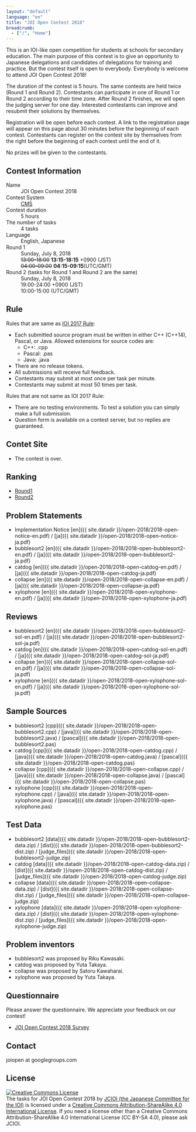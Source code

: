 ```yaml
---
layout: "default"
language: "en"
title: "JOI Open Contest 2018"
breadcrumb:
  - ["/", "Home"]
---
```


This is an IOI-like open competition for students at schools
for secondary education.
The main purpose of this contest is to give an opportunity to
Japanese delegations and candidates of delegations for training
and practice. But the contest itself is open to everybody.
Everybody is welcome to attend JOI Open Contest 2018!

The duration of the contest is 5 hours.
The same contests are held twice (Round 1 and Round 2).
Contestants can participate in one of Round 1 or Round 2 according to their
time zone. After Round 2 finishes, we will open the judging server
for one day. Interested contestants can improve and resubmit
their solutions by themselves.

Registration will be open before each contest.
A link to the registration page will appear on this page
about 30 minutes before the beginning of each contest.
Contestants can register on the contest site by themselves from
the right before the beginning of each contest until the end of it.


No prizes will be given to the contestants.

## Contest Information

<dl>
  <dt>Name</dt>
  <dd>JOI Open Contest 2018</dd>

  <dt>Contest System</dt>
  <dd>
  <a href="https://github.com/cms-dev/cms/">CMS</a>
  </dd>

  <dt>Contest duration</dt>
  <dd>5 hours</dd>

  <dt>The number of tasks</dt>
  <dd>4 tasks</dd>

  <dt>Language</dt>
  <dd>English, Japanese</dd>

  <dt>Round 1</dt>
  <dd>Sunday, July 8, 2018</dd>
  <dd><s>13:00-18:00</s> <strong>13:15-18:15</strong> +0900 (JST)</dd>
  <dd><s>04:00-09:00</s> <strong>04:15-09:15</strong>(UTC/GMT)</dd>

  <dt>Round 2 (tasks for Round 1 and Round 2 are the same)</dt>
  <dd>Sunday, July 8, 2018</dd>
  <dd>19:00-24:00 +0900 (JST)</dd>
  <dd>10:00-15:00 (UTC/GMT)</dd>
</dl>

## Rule

Rules that are same as [IOI 2017 Rule](http://ioi2017.org/contest/rules/):

- Each submitted source program must be written in either C++ (C++14), Pascal, or Java. Allowed extensions for source codes are:
  - C++: .cpp
  - Pascal: .pas
  - Java: .java
- There are no release tokens.
- All submissions will receive full feedback.
- Contestants may submit at most once per task per minute.
- Contestants may submit at most 50 times per task.

Rules that are not same as IOI 2017 Rule:

- There are no testing environments. To test a solution you can simply make a full submission.
- Question form is available on a contest server, but no replies are guaranteed.

## Contet Site

- The contest is over.

## Ranking

- [Round1](ranking-round1.html)
- [Round2](ranking-round2.html)

## Problem Statements

- Implementation Notice [en]({{ site.datadir }}/open-2018/2018-open-notice-en.pdf) / [ja]({{ site.datadir }}/open-2018/2018-open-notice-ja.pdf)
- bubblesort2 [en]({{ site.datadir }}/open-2018/2018-open-bubblesort2-en.pdf) / [ja]({{ site.datadir }}/open-2018/2018-open-bubblesort2-ja.pdf)
- catdog [en]({{ site.datadir }}/open-2018/2018-open-catdog-en.pdf) / [ja]({{ site.datadir }}/open-2018/2018-open-catdog-ja.pdf)
- collapse [en]({{ site.datadir }}/open-2018/2018-open-collapse-en.pdf) / [ja]({{ site.datadir }}/open-2018/2018-open-collapse-ja.pdf)
- xylophone [en]({{ site.datadir }}/open-2018/2018-open-xylophone-en.pdf) / [ja]({{ site.datadir }}/open-2018/2018-open-xylophone-ja.pdf)

## Reviews

- bubblesort2 [en]({{ site.datadir }}/open-2018/2018-open-bubblesort2-sol-en.pdf) / [ja]({{ site.datadir }}/open-2018/2018-open-bubblesort2-sol-ja.pdf)
- catdog [en]({{ site.datadir }}/open-2018/2018-open-catdog-sol-en.pdf) / [ja]({{ site.datadir }}/open-2018/2018-open-catdog-sol-ja.pdf)
- collapse [en]({{ site.datadir }}/open-2018/2018-open-collapse-sol-en.pdf) / [ja]({{ site.datadir }}/open-2018/2018-open-collapse-sol-ja.pdf)
- xylophone [en]({{ site.datadir }}/open-2018/2018-open-xylophone-sol-en.pdf) / [ja]({{ site.datadir }}/open-2018/2018-open-xylophone-sol-ja.pdf)

## Sample Sources

- bubblesort2 [cpp]({{ site.datadir }}/open-2018/2018-open-bubblesort2.cpp) / [java]({{ site.datadir }}/open-2018/2018-open-bubblesort2.java) / [pascal]({{ site.datadir }}/open-2018/2018-open-bubblesort2.pas)
- catdog [cpp]({{ site.datadir }}/open-2018/2018-open-catdog.cpp) / [java]({{ site.datadir }}/open-2018/2018-open-catdog.java) / [pascal]({{ site.datadir }}/open-2018/2018-open-catdog.pas)
- collapse [cpp]({{ site.datadir }}/open-2018/2018-open-collapse.cpp) / [java]({{ site.datadir }}/open-2018/2018-open-collapse.java) / [pascal]({{ site.datadir }}/open-2018/2018-open-collapse.pas)
- xylophone [cpp]({{ site.datadir }}/open-2018/2018-open-xylophone.cpp) / [java]({{ site.datadir }}/open-2018/2018-open-xylophone.java) / [pascal]({{ site.datadir }}/open-2018/2018-open-xylophone.pas)


## Test Data

- bubblesort2 [data]({{ site.datadir }}/open-2018/2018-open-bubblesort2-data.zip) / [dist]({{ site.datadir }}/open-2018/2018-open-bubblesort2-dist.zip) / [judge_files]({{ site.datadir }}/open-2018/2018-open-bubblesort2-judge.zip)
- catdog [data]({{ site.datadir }}/open-2018/2018-open-catdog-data.zip) / [dist]({{ site.datadir }}/open-2018/2018-open-catdog-dist.zip) / [judge_files]({{ site.datadir }}/open-2018/2018-open-catdog-judge.zip)
- collapse [data]({{ site.datadir }}/open-2018/2018-open-collapse-data.zip) / [dist]({{ site.datadir }}/open-2018/2018-open-collapse-dist.zip) / [judge_files]({{ site.datadir }}/open-2018/2018-open-collapse-judge.zip)
- xylophone [data]({{ site.datadir }}/open-2018/2018-open-xylophone-data.zip) / [dist]({{ site.datadir }}/open-2018/2018-open-xylophone-dist.zip) / [judge_files]({{ site.datadir }}/open-2018/2018-open-xylophone-judge.zip)

## Problem inventors

- bubblesort2 was proposed by Riku Kawasaki.
- catdog was proposed by Yuta Takaya.
- collapse was proposed by Satoru Kawaharai.
- xylophone was proposed by Yuta Takaya.

## Questionnaire

Please answer the questionnaire. We appreciate your feedback on our contest!

- [JOI Open Contest 2018 Survey](https://goo.gl/forms/tTTIqcvXpWNXcdh02)

## Contact

joiopen at googlegroups.com

## License

<a rel="license" href="http://creativecommons.org/licenses/by-sa/4.0/"><img alt="Creative Commons License" style="border-width:0" src="https://i.creativecommons.org/l/by-sa/4.0/80x15.png" /></a><br /><span xmlns:dct="http://purl.org/dc/terms/" property="dct:title">The tasks for JOI Open Contest 2018</span> by <a xmlns:cc="http://creativecommons.org/ns#" href="https://www.ioi-jp.org/" property="cc:attributionName" rel="cc:attributionURL">JCIOI (the Japanese Committee for the IOI)</a> is licensed under a <a rel="license" href="http://creativecommons.org/licenses/by-sa/4.0/">Creative Commons Attribution-ShareAlike 4.0 International License</a>. If you need a license other than a Creative Commons Attribution-ShareAlike 4.0 International License (CC BY-SA 4.0), please ask JCIOI.
